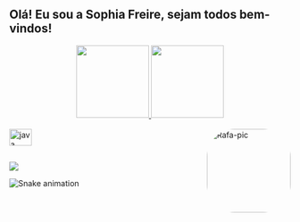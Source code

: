 ## Olá! Eu sou a Sophia Freire, sejam todos bem-vindos!
<div align="center">
  <a href="https://github.com/Sophia-Freire">
  <img height="130em" src="https://github-readme-stats.vercel.app/api?username=Sophia-Freire&show_icons=true&theme=shades-of-purple&include_all_commits=true&count_private=true"/>
  <img height="130em" src="https://github-readme-stats.vercel.app/api/top-langs/?username=Sophia-Freire&layout=compact&langs_count=7&theme=shades-of-purple"/>
</div>  
  <div style="display: inline_block"><br>
  <img align="center" alt="java" height="30" width="40"src="https://cdn.jsdelivr.net/gh/devicons/devicon/icons/java/java-original.svg" />
          
  <img align="right" alt="Rafa-pic" height="150" style="border-radius:50px;" src="https://picrew.me/shareImg/org/202205/114808_W35JUcEK.png">
</div>
  
  ##
  
  <div>
  <a href="https://www.instagram.com/_sophia.freire/" target="_blank"><img src="https://img.shields.io/badge/-Instagram-%23E4405F?style=for-the-badge&logo=instagram&logoColor=white" target="_blank"></a>

  ![Snake animation](https://github.com/Sophia-Freire/Sophia-Freire/blob/output/github-contribution-grid-snake.svg)
  </div> 
